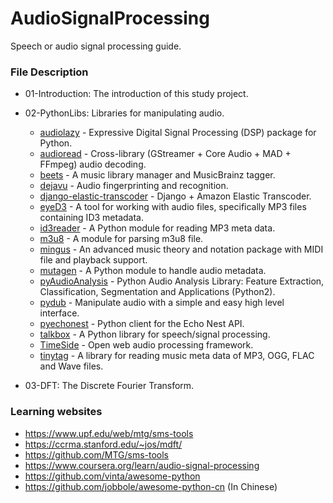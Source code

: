 # AudioSignalProcessing
Speech or audio signal processing guide.

### File Description
* 01-Introduction: The introduction of this study project.
* 02-PythonLibs: Libraries for manipulating audio.
  * [audiolazy](https://github.com/danilobellini/audiolazy) - Expressive Digital Signal Processing (DSP) package for Python.
  * [audioread](https://github.com/beetbox/audioread) - Cross-library (GStreamer + Core Audio + MAD + FFmpeg) audio decoding.
  * [beets](http://beets.io/) - A music library manager and MusicBrainz tagger.
  * [dejavu](https://github.com/worldveil/dejavu) - Audio fingerprinting and recognition.
  * [django-elastic-transcoder](https://github.com/StreetVoice/django-elastic-transcoder) - Django + Amazon Elastic Transcoder.
  * [eyeD3](http://eyed3.nicfit.net/) - A tool for working with audio files, specifically MP3 files containing ID3 metadata.
  * [id3reader](http://nedbatchelder.com/code/modules/id3reader.py) - A Python module for reading MP3 meta data.
  * [m3u8](https://github.com/globocom/m3u8) - A module for parsing m3u8 file.
  * [mingus](http://bspaans.github.io/python-mingus/) - An advanced music theory and notation package with MIDI file and playback support.
  * [mutagen](https://github.com/quodlibet/mutagen) - A Python module to handle audio metadata.
  * [pyAudioAnalysis](https://github.com/tyiannak/pyAudioAnalysis) - Python Audio Analysis Library: Feature Extraction, Classification, Segmentation and Applications (Python2).
  * [pydub](https://github.com/jiaaro/pydub) - Manipulate audio with a simple and easy high level interface.
  * [pyechonest](https://github.com/echonest/pyechonest) - Python client for the Echo Nest API.
  * [talkbox](http://scikits.appspot.com/talkbox) - A Python library for speech/signal processing.
  * [TimeSide](https://github.com/Parisson/TimeSide) - Open web audio processing framework.
  * [tinytag](https://github.com/devsnd/tinytag) - A library for reading music meta data of MP3, OGG, FLAC and Wave files.
 
* 03-DFT: The Discrete Fourier Transform.


### Learning websites
* https://www.upf.edu/web/mtg/sms-tools
* https://ccrma.stanford.edu/~jos/mdft/
* https://github.com/MTG/sms-tools
* https://www.coursera.org/learn/audio-signal-processing
* https://github.com/vinta/awesome-python
* https://github.com/jobbole/awesome-python-cn (In Chinese)
